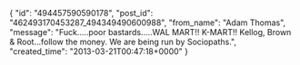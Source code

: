  {
   "id": "494457590590178",
   "post_id": "462493170453287_494349490600988",
   "from_name": "Adam Thomas",
   "message": "Fuck.....poor bastards.....WAL MART!! K-MART!! Kellog, Brown & Root...follow the money. We are being run by Sociopaths.",
   "created_time": "2013-03-21T00:47:18+0000"
 }
